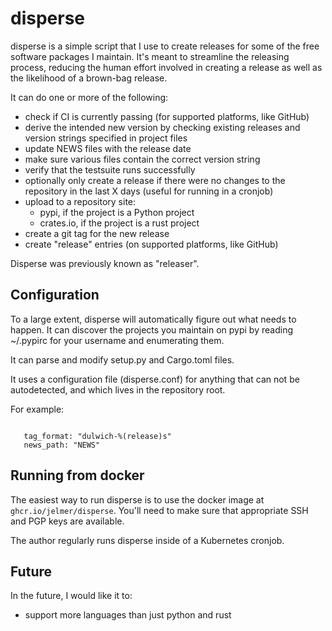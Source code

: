 disperse
========

disperse is a simple script that I use to create releases for some of the free
software packages I maintain. It's meant to streamline the releasing process,
reducing the human effort involved in creating a release as well as the
likelihood of a brown-bag release.

It can do one or more of the following:

 * check if CI is currently passing (for supported platforms, like GitHub)
 * derive the intended new version by checking existing releases and
   version strings specified in project files
 * update NEWS files with the release date
 * make sure various files contain the correct version string
 * verify that the testsuite runs successfully
 * optionally only create a release if there were no changes to the repository
   in the last X days (useful for running in a cronjob)
 * upload to a repository site:
    * pypi, if the project is a Python project
    * crates.io, if the project is a rust project
 * create a git tag for the new release
 * create "release" entries (on supported platforms, like GitHub)

Disperse was previously known as "releaser".

Configuration
-------------

To a large extent, disperse will automatically figure out what needs to happen.
It can discover the projects you maintain on pypi by reading ~/.pypirc for your
username and enumerating them.

It can parse and modify setup.py and Cargo.toml files.

It uses a configuration file (disperse.conf) for anything that can not be
autodetected, and which lives in the repository root.

For example:

```

   tag_format: "dulwich-%(release)s"
   news_path: "NEWS"

```

Running from docker
-------------------

The easiest way to run disperse is to use the docker image at
``ghcr.io/jelmer/disperse``. You'll need to make sure that appropriate SSH
and PGP keys are available.

The author regularly runs disperse inside of a Kubernetes cronjob.

Future
------

In the future, I would like it to:

 * support more languages than just python and rust

